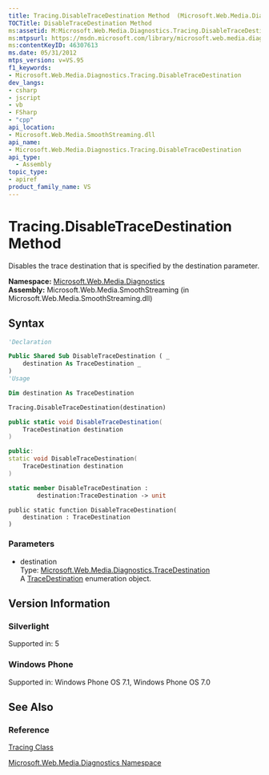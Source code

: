 ```yaml
---
title: Tracing.DisableTraceDestination Method  (Microsoft.Web.Media.Diagnostics)
TOCTitle: DisableTraceDestination Method
ms:assetid: M:Microsoft.Web.Media.Diagnostics.Tracing.DisableTraceDestination(Microsoft.Web.Media.Diagnostics.TraceDestination)
ms:mtpsurl: https://msdn.microsoft.com/library/microsoft.web.media.diagnostics.tracing.disabletracedestination(v=VS.95)
ms:contentKeyID: 46307613
ms.date: 05/31/2012
mtps_version: v=VS.95
f1_keywords:
- Microsoft.Web.Media.Diagnostics.Tracing.DisableTraceDestination
dev_langs:
- csharp
- jscript
- vb
- FSharp
- "cpp"
api_location:
- Microsoft.Web.Media.SmoothStreaming.dll
api_name:
- Microsoft.Web.Media.Diagnostics.Tracing.DisableTraceDestination
api_type:
  - Assembly
topic_type:
- apiref
product_family_name: VS
---
```


# Tracing.DisableTraceDestination Method

Disables the trace destination that is specified by the destination parameter.

**Namespace:**  [Microsoft.Web.Media.Diagnostics](microsoft-web-media-diagnostics-namespace_1.md)  
**Assembly:**  Microsoft.Web.Media.SmoothStreaming (in Microsoft.Web.Media.SmoothStreaming.dll)

## Syntax

```vb
'Declaration

Public Shared Sub DisableTraceDestination ( _
    destination As TraceDestination _
)
'Usage

Dim destination As TraceDestination

Tracing.DisableTraceDestination(destination)
```

```csharp
public static void DisableTraceDestination(
    TraceDestination destination
)
```

```cpp
public:
static void DisableTraceDestination(
    TraceDestination destination
)
```

``` fsharp
static member DisableTraceDestination :
        destination:TraceDestination -> unit
```

```jscript
public static function DisableTraceDestination(
    destination : TraceDestination
)
```

### Parameters

  - destination  
    Type: [Microsoft.Web.Media.Diagnostics.TraceDestination](tracedestination-enumeration-microsoft-web-media-diagnostics_1.md)  
    A [TraceDestination](tracedestination-enumeration-microsoft-web-media-diagnostics_1.md) enumeration object.

## Version Information

### Silverlight

Supported in: 5  

### Windows Phone

Supported in: Windows Phone OS 7.1, Windows Phone OS 7.0  

## See Also

### Reference

[Tracing Class](tracing-class-microsoft-web-media-diagnostics_1.md)

[Microsoft.Web.Media.Diagnostics Namespace](microsoft-web-media-diagnostics-namespace_1.md)
